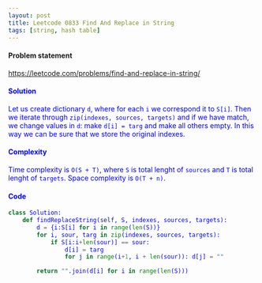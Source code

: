 ```yaml
---
layout: post
title: Leetcode 0833 Find And Replace in String
tags: [string, hash table]
---
```


#### Problem statement

<a href="https://leetcode.com/problems/find-and-replace-in-string/"> <font color = blue>https://leetcode.com/problems/find-and-replace-in-string/

#### Solution
Let us create dictionary `d`, where for each `i` we correspond it to `S[i]`. Then we iterate through `zip(indexes, sources, targets)` and if we have match, we change values in `d`: make `d[i] = targ` and make all others empty. In this way we can be sure that we store the original indexes.

#### Complexity
Time complexity is `O(S + T)`, where `S` is total lenght of `sources` and `T` is total lenght of `targets`. Space complexity is `O(T + n)`.

#### Code
```python
class Solution:
    def findReplaceString(self, S, indexes, sources, targets):
        d = {i:S[i] for i in range(len(S))}
        for i, sour, targ in zip(indexes, sources, targets):
            if S[i:i+len(sour)] == sour:
                d[i] = targ
                for j in range(i+1, i + len(sour)): d[j] = ""

        return "".join(d[i] for i in range(len(S)))
```

